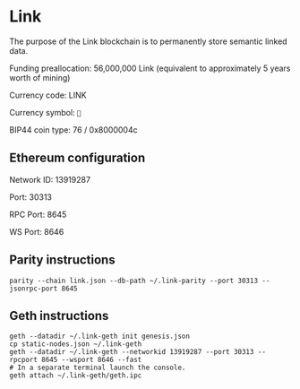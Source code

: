 # Link

The purpose of the Link blockchain is to permanently store semantic linked data.

Funding preallocation: 56,000,000 Link (equivalent to approximately 5 years worth of mining)

Currency code: LINK

Currency symbol: `🔗`

BIP44 coin type: 76 / 0x8000004c

## Ethereum configuration

Network ID: 13919287

Port: 30313

RPC Port: 8645

WS Port: 8646

## Parity instructions

    parity --chain link.json --db-path ~/.link-parity --port 30313 --jsonrpc-port 8645

## Geth instructions

    geth --datadir ~/.link-geth init genesis.json
    cp static-nodes.json ~/.link-geth
    geth --datadir ~/.link-geth --networkid 13919287 --port 30313 --rpcport 8645 --wsport 8646 --fast
    # In a separate terminal launch the console.
    geth attach ~/.link-geth/geth.ipc
